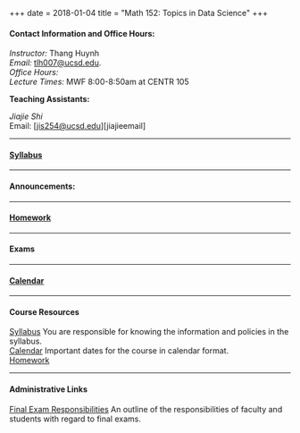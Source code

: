 +++
date = 2018-01-04
title = "Math 152: Topics in Data Science"
+++

#### Contact Information and Office Hours:  

*Instructor:* Thang Huynh  
*Email:* [tlh007@ucsd.edu][email].    
*Office Hours:*   
*Lecture Times:* 	MWF	8:00-8:50am at CENTR 105

[email]: mailto:tlh007@ucsd.edu

**Teaching Assistants:**   

*Jiajie Shi*  
Email: [jis254@ucsd.edu][jiajieemail]    


--- 

#### [Syllabus][math152Syl]


--- 

#### Announcements:   

---

#### [Homework][math152HW]

---   

#### Exams


---

#### [Calendar][math152Cal]

---  

#### Course Resources

[Syllabus][math152Syl] You are responsible for knowing the information and policies in the syllabus.  
[Calendar][math152Cal] Important dates for the course in calendar format.  
[Homework][math152HW]  

[math152Cal]:http://thanghuynh.org/teaching/math152_s18_cal.html
[math152Syl]:http://thanghuynh.org/teaching/math152_syllabus.html
[math152HW]:http://thanghuynh.org/teaching/math152_hw.html

---  

#### Administrative Links  
[Final Exam Responsibilities](http://blink.ucsd.edu/Blink/External/Topics/How_To/0,1260,17998,00.html) An outline of the responsibilities of faculty and students
with regard to final exams.


